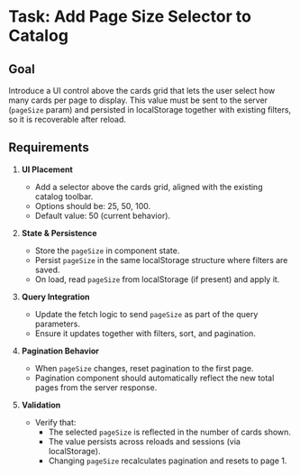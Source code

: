 # Task: Add Page Size Selector to Catalog

## Goal

Introduce a UI control above the cards grid that lets the user select how many cards per page to display. This value must be sent to the server (`pageSize` param) and persisted in localStorage together with existing filters, so it is recoverable after reload.

## Requirements

1. **UI Placement**

    - Add a selector above the cards grid, aligned with the existing catalog toolbar.
    - Options should be: 25, 50, 100.
    - Default value: 50 (current behavior).

2. **State & Persistence**

    - Store the `pageSize` in component state.
    - Persist `pageSize` in the same localStorage structure where filters are saved.
    - On load, read `pageSize` from localStorage (if present) and apply it.

3. **Query Integration**

    - Update the fetch logic to send `pageSize` as part of the query parameters.
    - Ensure it updates together with filters, sort, and pagination.

4. **Pagination Behavior**

    - When `pageSize` changes, reset pagination to the first page.
    - Pagination component should automatically reflect the new total pages from the server response.

5. **Validation**
    - Verify that:
        - The selected `pageSize` is reflected in the number of cards shown.
        - The value persists across reloads and sessions (via localStorage).
        - Changing `pageSize` recalculates pagination and resets to page 1.
